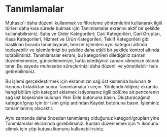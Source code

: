 # Tanımlamalar

Muhasip'i daha düzenli kullanmak ve filtreleme yöntemlerini kullanarak ilgili türleri daha kısa sürede bulmak için Tanımlamalar ekranını aktif bir şekilde kullanabilirsiniz. Satış ve Gider Kategorileri, Cari Kategorileri, Cari Grupları, Kasa Kategorileri, Hizmet ve Ürün Kategorileri, Teklif Kategorileri gibi başlıkları burada tanımlayarak, benzer işlemleri aynı kategori altında toplayabilir ve işlemlerinizi bu şekilde daha etkili bir şekilde kontrol altında tutabilirsiniz. Tanımlamalar ekranı, bu kategorileri dilediğiniz zaman düzenlemenize, güncellemenize, hatta istediğiniz zaman silmenize olanak tanır. Bu sayede muhasebe süreçlerinizi daha düzenli ve yönetilebilir hale getirebilirsiniz.

Bu işlemi gerçekleştirmek için ekranınızın sağ üst kısmında bulunan ⚙︎ ikonuna tıkladıktan sonra Tanımlamalar'ı seçin. Yönlendirildiğiniz ekranda hangi bölüm için kategori eklemek istiyorsanız ilgili bölüme ait pencerenin sağ üst köşesinde bulunan Yeni Ekle butonuna basın. Oluşturacağınız kategori/grup için bir isim girip ardından Kaydet butonuna basın. İşleminiz tamamlanmış olacaktır.

Aynı zamanda daha önceden tanımlamış olduğunuz kategori/grupları yine Tanımlamalar ekranında görebilirsiniz. Bunları düzenlemek için ✎ ikonunu silmek için çöp kutusu ikonunu kullanabilirsiniz.
